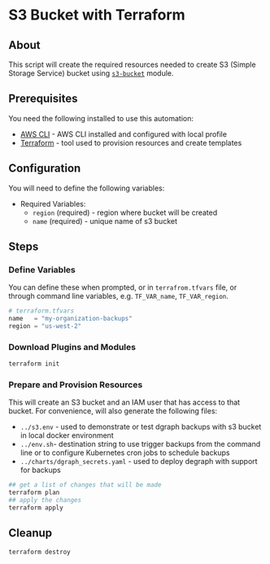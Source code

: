 # S3 Bucket with Terraform

## About

This script will create the required resources needed to create S3 (Simple Storage Service) bucket using [`s3-bucket`](github.com/darkn3rd/s3-bucket) module.

## Prerequisites

You need the following installed to use this automation:

* [AWS CLI](https://aws.amazon.com/cli/) - AWS CLI installed and configured with local profile
* [Terraform](https://www.terraform.io/downloads.html) - tool used to provision resources and create templates

## Configuration

You will need to define the following variables:

* Required Variables:
  * `region` (required) - region where bucket will be created
  * `name` (required) - unique name of s3 bucket

## Steps

### Define Variables

You can define these when prompted, or in `terrafrom.tfvars` file, or through command line variables, e.g. `TF_VAR_name`, `TF_VAR_region`.

```terraform
# terraform.tfvars
name   = "my-organization-backups"
region = "us-west-2"
```

### Download Plugins and Modules

```bash
terraform init
```

### Prepare and Provision Resources

This will create an S3 bucket and an IAM user that has access to that bucket.  For convenience, will also generate the following files:

* `../s3.env` - used to demonstrate or test dgraph backups with s3 bucket in local docker environment
* `../env.sh`- destination string to use trigger backups from the command line or to configure Kubernetes cron jobs to schedule backups
* `../charts/dgraph_secrets.yaml` - used to deploy degraph with support for backups

```bash
## get a list of changes that will be made
terraform plan
## apply the changes
terraform apply
```

## Cleanup

```bash
terraform destroy
```
